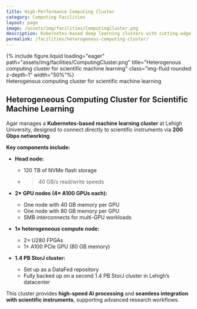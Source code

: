 ```yaml
---
title: High-Performance Computing Cluster
category: Computing Facilities
layout: page
image: /assets/img/facilities/ComputingCluster.png
description: Kubernetes-based deep learning clusters with cutting-edge GPU nodes.
permalink: /facilities/heterogenous-computing-cluster/
---
```


<div class="row">
    <div class="col-sm mt-3 mt-md-0">
        {% include figure.liquid loading="eager" path="assets/img/facilities/ComputingCluster.png"  title="Heterogenous computing cluster for scientific machine learning" class="img-fluid rounded z-depth-1" width="50%"%}
    </div>
</div>

<div class="caption">
    Heterogenous computing cluster for scientific machine learning
</div>

## Heterogeneous Computing Cluster for Scientific Machine Learning

Agar manages a **Kubernetes-based machine learning cluster** at Lehigh University, designed to connect directly to scientific instruments via **200 Gbps networking**.

**Key components include:**

- **Head node:**

  - 120 TB of NVMe flash storage
  - > 40 GB/s read/write speeds

- **2× GPU nodes (4× A100 GPUs each):**

  - One node with 40 GB memory per GPU
  - One node with 80 GB memory per GPU
  - SMB interconnects for multi-GPU workloads

- **1× heterogeneous compute node:**

  - 2× U280 FPGAs
  - 1× A100 PCIe GPU (80 GB memory)

- **1.4 PB StorJ cluster:**
  - Set up as a DataFed repository
  - Fully backed up on a second 1.4 PB StorJ cluster in Lehigh’s datacenter

This cluster provides **high-speed AI processing** and **seamless integration with scientific instruments**, supporting advanced research workflows.
